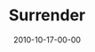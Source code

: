 ---
layout: message
category: message
series: "Game Change"
title: "Surrender"
date: 2010-10-17-00-00
message_id: 642
audio: "http://s3.amazonaws.com/crossroads-media/message/audio/Beyond%20Faking%20It.mp3"
audio-duration: "37:30"
audio: "http://s3.amazonaws.com/crossroads-media/message/audio/gamechange02.mp3"
audio-duration: "56:14"
program: "http://s3.amazonaws.com/crossroads-media/documents/10_16-17_10Program.pdf"
description: "Brian Tome talks about what it means to surrender."
video: "http://s3.amazonaws.com/crossroads-media/message/video/gamechange02.mp4"
video-duration: "56:21"
video-image: "http://s3.amazonaws.com/crossroads-media/images/gamechange02_still.jpg"
explicit: false
---